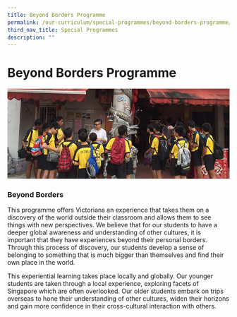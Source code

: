 ```yaml
---
title: Beyond Borders Programme
permalink: /our-curriculum/special-programmes/beyond-borders-programme/
third_nav_title: Special Programmes
description: ""
---
```

# **Beyond Borders Programme**

![](/images/beyond_borders.jpg)

### Beyond Borders

This programme offers Victorians an experience that takes them on a discovery of the world outside their classroom and allows them to see things with new perspectives. We believe that for our students to have a deeper global awareness and understanding of other cultures, it is important that they have experiences beyond their personal borders. Through this process of discovery, our students develop a sense of belonging to something that is much bigger than themselves and find their own place in the world.

This experiential learning takes place locally and globally. Our younger students are taken through a local experience, exploring facets of Singapore which are often overlooked. Our older students embark on trips overseas to hone their understanding of other cultures, widen their horizons and gain more confidence in their cross-cultural interaction with others.